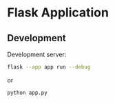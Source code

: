# Flask Application


## Development

Development server:

```bash
flask --app app run --debug
```

or

```bash
python app.py
```

